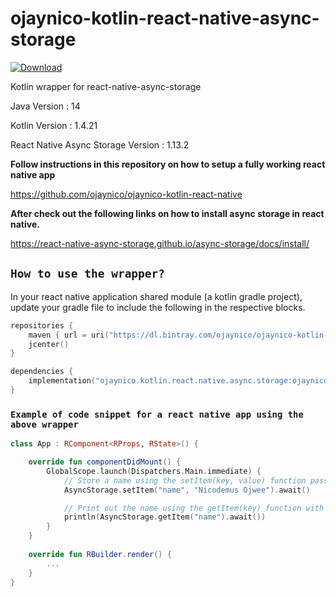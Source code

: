 # ojaynico-kotlin-react-native-async-storage

[ ![Download](https://api.bintray.com/packages/ojaynico/ojaynico-kotlin-react-native-async-storage/ojaynico-kotlin-react-native-async-storage/images/download.svg?version=1.0.0) ](https://bintray.com/ojaynico/ojaynico-kotlin-react-native-async-storage/ojaynico-kotlin-react-native-async-storage/1.0.0/link)

Kotlin wrapper for react-native-async-storage

Java Version : 14

Kotlin Version : 1.4.21

React Native Async Storage Version : 1.13.2

**Follow instructions in this repository on how to setup a fully working react native app**

https://github.com/ojaynico/ojaynico-kotlin-react-native

**After check out the following links on how to install async storage in react native.**

https://react-native-async-storage.github.io/async-storage/docs/install/

## `How to use the wrapper?`

In your react native application shared module (a kotlin gradle project), update your gradle file to include the following in the respective blocks.

```kotlin
repositories {
    maven { url = uri("https://dl.bintray.com/ojaynico/ojaynico-kotlin-react-native-async-storage") }
    jcenter()
}

dependencies {
    implementation("ojaynico.kotlin.react.native.async.storage:ojaynico-kotlin-react-native-async-storage:1.0.0")
}
```

### `Example of code snippet for a react native app using the above wrapper`

```kotlin
class App : RComponent<RProps, RState>() {

    override fun componentDidMount() {
        GlobalScope.launch(Dispatchers.Main.immediate) {
            // Store a name using the setItem(key, value) function passing in two parameters
            AsyncStorage.setItem("name", "Nicodemus Ojwee").await()

            // Print out the name using the getItem(key) function with the above key "name"
            println(AsyncStorage.getItem("name").await())
        }
    }
    
    override fun RBuilder.render() {
        ...
    }
}
```
